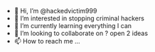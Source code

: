 - 👋 Hi, I’m @hackedvictim999
- 👀 I’m interested in stopping criminal hackers
- 🌱 I’m currently learning everything I can
- 💞️ I’m looking to collaborate on ? open 2 ideas
- 📫 How to reach me ...

<!---
hackedvictim999/hackedvictim999 is a ✨ special ✨ repository because its `README.md` (this file) appears on your GitHub profile.
You can click the Preview link to take a look at your changes.
--->
